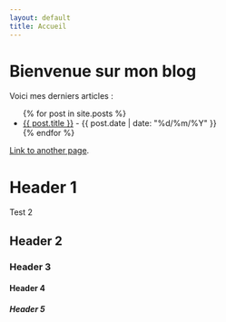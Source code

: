 ```yaml
---
layout: default
title: Accueil
---
```


# Bienvenue sur mon blog

Voici mes derniers articles :

<ul>
  {% for post in site.posts %}
    <li>
      <a href="{{ post.url }}">{{ post.title }}</a> - {{ post.date | date: "%d/%m/%Y" }}
    </li>
  {% endfor %}
</ul>



[Link to another page](./another-page.html).



# Header 1

Test 2 

## Header 2


### Header 3



#### Header 4



##### Header 5


